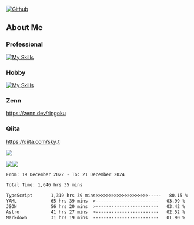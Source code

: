 [![Github](https://img.shields.io/github/followers/skyt-a?label=Follow&style=social)](https://github.com/skyt-a)

## About Me
### Professional
[![My Skills](https://skillicons.dev/icons?i=react,ts,js,nodejs,java,graphql,firebase,githubactions&theme=light)](https://skillicons.dev)
### Hobby
[![My Skills](https://skillicons.dev/icons?i=unity,rust,py&theme=light)](https://skillicons.dev)

### Zenn
https://zenn.dev/ringoku
### Qiita
https://qiita.com/sky_t


![](https://github-profile-summary-cards.vercel.app/api/cards/profile-details?username=skyt-a&theme=default)

![](https://github-profile-summary-cards.vercel.app/api/cards/repos-per-language?username=skyt-a&theme=default)![](https://github-profile-summary-cards.vercel.app/api/cards/stats?username=RinGoku&theme=default)

<!--START_SECTION:waka-->

```txt
From: 19 December 2022 - To: 21 December 2024

Total Time: 1,646 hrs 35 mins

TypeScript       1,319 hrs 39 mins>>>>>>>>>>>>>>>>>>>>-----   80.15 %
YAML             65 hrs 39 mins  >------------------------   03.99 %
JSON             56 hrs 20 mins  >------------------------   03.42 %
Astro            41 hrs 27 mins  >------------------------   02.52 %
Markdown         31 hrs 19 mins  -------------------------   01.90 %
```

<!--END_SECTION:waka-->
